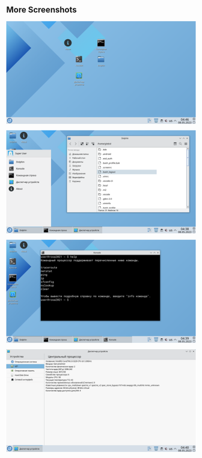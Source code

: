 ## More Screenshots

![Desktop screenshot](./images/desktop.png "Desktop screenshot")

![Dolphing App and start menu screenshot](./images/dolphin_and_start_menu.png "Dolphing App and start menu screenshot")

![Konsole App screenshot](./images/konsole.png "Konsole App screenshot")

![Device info screenshot](./images/device_info.png "Device info screenshot")
